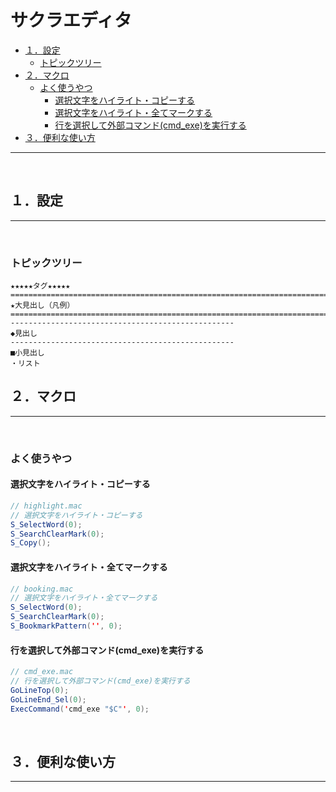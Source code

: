 # サクラエディタ

<!-- TOC -->

- [１．設定](#１．設定)
    - [トピックツリー](#トピックツリー)
- [２．マクロ](#２．マクロ)
    - [よく使うやつ](#よく使うやつ)
        - [選択文字をハイライト・コピーする](#選択文字をハイライト・コピーする)
        - [選択文字をハイライト・全てマークする](#選択文字をハイライト・全てマークする)
        - [行を選択して外部コマンド(cmd_exe)を実行する](#行を選択して外部コマンドcmd_exeを実行する)
- [３．便利な使い方](#３．便利な使い方)

<!-- /TOC -->
---
<br>

<a id="markdown-１．設定" name="１．設定"></a>
## １．設定
---
<br>

<a id="markdown-トピックツリー" name="トピックツリー"></a>
### トピックツリー
```
★★★★★タグ★★★★★
====================================================================================================
★大見出し（凡例）
====================================================================================================
--------------------------------------------------
◆見出し
--------------------------------------------------
■小見出し
・リスト
```

<a id="markdown-２．マクロ" name="２．マクロ"></a>
## ２．マクロ
---
<br>

<a id="markdown-よく使うやつ" name="よく使うやつ"></a>
### よく使うやつ

<a id="markdown-選択文字をハイライト・コピーする" name="選択文字をハイライト・コピーする"></a>
#### 選択文字をハイライト・コピーする

```java
// highlight.mac
// 選択文字をハイライト・コピーする
S_SelectWord(0);
S_SearchClearMark(0);
S_Copy();
```

<a id="markdown-選択文字をハイライト・全てマークする" name="選択文字をハイライト・全てマークする"></a>
#### 選択文字をハイライト・全てマークする

```java
// booking.mac
// 選択文字をハイライト・全てマークする
S_SelectWord(0);
S_SearchClearMark(0);
S_BookmarkPattern('', 0);
```

<a id="markdown-行を選択して外部コマンドcmd_exeを実行する" name="行を選択して外部コマンドcmd_exeを実行する"></a>
#### 行を選択して外部コマンド(cmd_exe)を実行する
```java
// cmd_exe.mac
// 行を選択して外部コマンド(cmd_exe)を実行する
GoLineTop(0);
GoLineEnd_Sel(0);
ExecCommand('cmd_exe "$C"', 0);
```

<br>

<a id="markdown-３．便利な使い方" name="３．便利な使い方"></a>
## ３．便利な使い方
---




